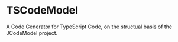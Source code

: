 # TSCodeModel
A Code Generator for TypeScript Code, on the structual basis of the JCodeModel project.

